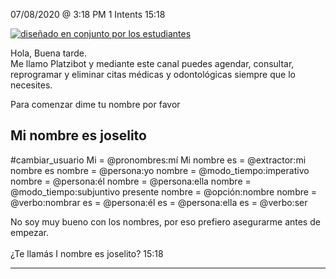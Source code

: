 

07/08/2020 @
3:18
PM
1
Intents
15:18
 
<a href="https://imgur.com/fMUI13D"><img src="https://i.imgur.com/fMUI13Dt.jpg" title="diseñado en conjunto por los estudiantes" /></a>
 
<div class="msgj">Hola, Buena tarde.</div>
 
<div class="msgj">Me llamo Platzibot y mediante este canal puedes agendar, consultar, reprogramar y eliminar citas médicas y odontológicas siempre que lo necesites.</div>
 
Para comenzar dime tu nombre por favor
## Mi nombre es joselito
#cambiar_usuario
Mi = @pronombres:mí
Mi nombre es = @extractor:mi nombre es
nombre = @persona:yo
nombre = @modo_tiempo:imperativo
nombre = @persona:él
nombre = @persona:ella
nombre = @modo_tiempo:subjuntivo presente
nombre = @opción:nombre
nombre = @verbo:nombrar
es = @persona:él
es = @persona:ella
es = @verbo:ser
 
No soy muy bueno con los nombres, por eso prefiero asegurarme antes de empezar. </br></br>¿Te llamás I nombre es joselito?
15:18

---
